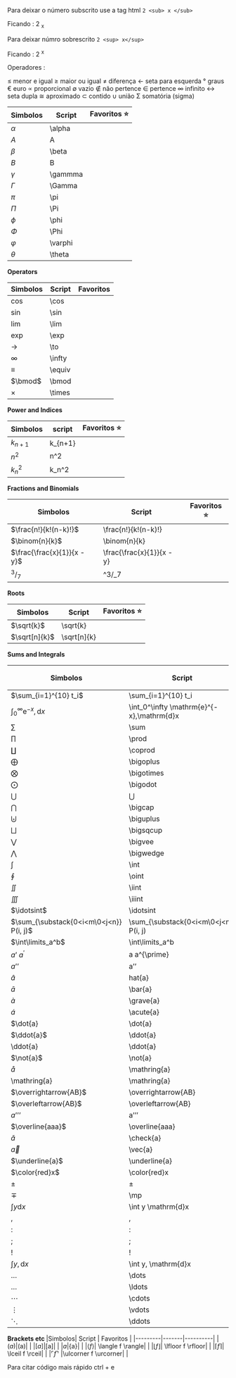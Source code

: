 


Para deixar o número  subscrito use a tag html ``` 2 <sub> x </sub>  ```

Ficando : 2 <sub> x </sub>

Para deixar  númro sobrescrito ``` 2 <sup> x</sup> ```

Ficando : 2 <sup> x </sup>

Operadores : 

≤	menor e igual
≥	maior ou igual
≠	diferença
←	seta para esquerda
°	graus
€	euro
∝	proporcional
∅	vazio
∉	não pertence
∈	pertence
∞	infinito
↔	seta dupla
≅	aproximado
⊂	contido
∪	união
Σ	somatória (sigma)


|Simbolos|Script|Favoritos :star:|
|-------|--------|---------|
|$\alpha$|\alpha|          |
|$A$|	A|  |
|$\beta$|	\beta|    |
|$B$|B|   |
|$\gamma$ | \gammma  |  |
|$\Gamma$ | 	\Gamma |  |
| $\pi$ | \pi |  |
| $\Pi$ | 	\Pi | |
|$\phi$ | \phi | |
| $\Phi$ | \Phi | |
| $\varphi$ | \varphi | |
| $\theta$ | \theta |  |

<strong> Operators  </strong>

|Simbolos | Script| Favoritos |
|-------|--------|---------|
|$\cos$|\cos| |
|$\sin$|\sin| |
|$\lim$|\lim| |
|$\exp$|\exp| |
|$\to$|\to| |
|$\infty$| \infty | |
|$\equiv$| 	\equiv | |
| $\bmod$ | 	\bmod| |
|$\times$| \times | |


<strong> Power and Indices </strong>

| Simbolos | script | Favoritos :star: |
|---------|-------|---------|
|$k_{n+1}$|k_{n+1}| |
|$n^2$|n^2|  |
|$k_n^2$|	k_n^2| |

<strong> Fractions and Binomials </strong>

|Simbolos | Script | Favoritos :star: |
|-----------|------|-----------|
|$\frac{n!}{k!(n-k)!}$|\frac{n!}{k!(n-k)!}|  |
|$\binom{n}{k}$|\binom{n}{k}|   |
|$\frac{\frac{x}{1}}{x - y}$| \frac{\frac{x}{1}}{x - y}|  |
|$^3/_7$| ^3/_7|  |

<strong> Roots </strong>

| Simbolos | Script | Favoritos :star: |
|----------|-------|----------------|
|$\sqrt{k}$ | 	\sqrt{k} |   |
|$\sqrt[n]{k}$ | \sqrt[n]{k} | |

<strong> Sums and Integrals </strong>

| Simbolos | Script | Favoritos :star: |
|----------|---------|------------------|
|$\sum_{i=1}^{10} t_i$|	\sum_{i=1}^{10} t_i|  |
|$\int_0^\infty \mathrm{e}^{-x},\mathrm{d}x$ |	\int_0^\infty \mathrm{e}^{-x},\mathrm{d}x| |
| $\sum$ | 	\sum|  |
| $\prod$ | \prod  |  |
| $\coprod$ | \coprod |  |
| $\bigoplus$ | \bigoplus | |
| $\bigotimes$ | \bigotimes | | 
| $\bigodot$ | \bigodot |  | 
| $\bigcup$ | $\bigcup$ |  | 
| $\bigcap$ | \bigcap |  |
| $\biguplus$ |  	\biguplus | |
| $\bigsqcup$ | \bigsqcup |  |
| $\bigvee$ | \bigvee |  |
| $\bigwedge$ | \bigwedge | | 
|$\int$ | 	\int | |
| $\oint$ | \oint | | 
|$\iint$ | \iint | | 
|$\iiint$|	\iiint|  |
|$\idotsint$|	\idotsint|  |
|$\sum_{\substack{0<i<m\0<j<n}} P(i, j)$ | \sum_{\substack{0<i<m\0<j<n}} P(i, j)|  |
|$\int\limits_a^b$|\int\limits_a^b|  |
|$a’$ $a^{\prime}$|	a   a^{\prime}|  |
|$a’’$|a’’|  |
|$\hat{a}$|	hat{a}|  |
|$\bar{a}$|	\bar{a}|  |
|$\grave{a}$|	\grave{a}|  |
|$\acute{a}$| \acute{a}|  |
|$\dot{a}|\dot{a}|  |
|$\ddot{a}$|\ddot{a}|  |
|\ddot{a}|\ddot{a}|  |
|$\not{a}$|\not{a}|  |
|$\mathring{a}$|\mathring{a}|  |
|\mathring{a}|	\mathring{a}|  |
|$\overrightarrow{AB}$|\overrightarrow{AB}|  |
|$\overleftarrow{AB}$|	\overleftarrow{AB}|  |
|$a’’’$|a’’’|  |
|$\overline{aaa}$| \overline{aaa}|  |
|$\check{a}$ |\check{a}|  |
|$\vec{a}$ |	\vec{a}|  |
|$\underline{a}$|	\underline{a}|  |
|$\color{red}x$|\color{red}x|  |
|$\pm$|$\pm$|   |
|$\mp$| \mp|  |
|$\int y \mathrm{d}x$|	\int y \mathrm{d}x|  |
|$,$|,|  |
|$:$|:|  |
|$;$|;|  |
|$!$|!|  |
|$\int y, \mathrm{d}x$|	\int y, \mathrm{d}x|  |
|$\dots$|	\dots|  |
|$\ldots$|	\ldots| |
|$\cdots$| \cdots| |
| $\vdots$ |\vdots|  |
|$\ddots$|	\ddots|  |


<strong> Brackets etc </strong>
|Simbolos| Script | Favoritos | 
|---------|-------|----------|
|$(a)$|(a)|  |
|$[a]$|[a]|  |
|${a}$|{a}|  |
|$\langle f \rangle$| \langle f \rangle|  |
|$\lfloor f \rfloor$|	\lfloor f \rfloor|  |
|$\lceil f \rceil$|	\lceil f \rceil|  |
|$\ulcorner f \urcorner$ |\ulcorner f \urcorner|  |


Para citar código mais rápido ctrl + e 










































